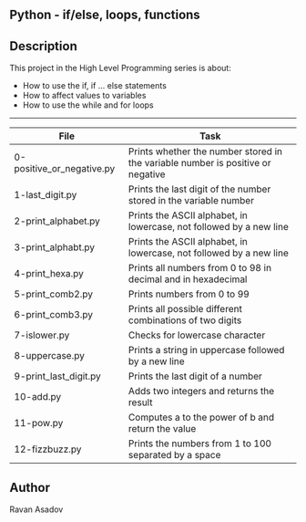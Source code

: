 Python - if/else, loops, functions
---
## Description

This project in the High Level Programming series is about:
* How to use the if, if ... else statements
* How to affect values to variables
* How to use the while and for loops

---
File|Task
---|---
0-positive_or_negative.py | Prints whether the number stored in the variable number is positive or negative
1-last_digit.py | Prints the last digit of the number stored in the variable number
2-print_alphabet.py | Prints the ASCII alphabet, in lowercase, not followed by a new line
3-print_alphabt.py | Prints the ASCII alphabet, in lowercase, not followed by a new line
4-print_hexa.py | Prints all numbers from 0 to 98 in decimal and in hexadecimal
5-print_comb2.py | Prints numbers from 0 to 99
6-print_comb3.py | Prints all possible different combinations of two digits
7-islower.py | Checks for lowercase character
8-uppercase.py | Prints a string in uppercase followed by a new line
9-print_last_digit.py | Prints the last digit of a number
10-add.py | Adds two integers and returns the result
11-pow.py | Computes a to the power of b and return the value
12-fizzbuzz.py | Prints the numbers from 1 to 100 separated by a space

## Author
Ravan Asadov

